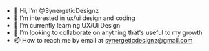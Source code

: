 - 👋 Hi, I’m @SynergeticDesignz
- 👀 I’m interested in ux/ui design and coding
- 🌱 I’m currently learning UX/UI Design
- 💞️ I’m looking to collaborate on anything that's useful to my growth
- 📫 How to reach me by email at synergeticdesignz@gmail.com

<!---
SynergeticDesignz/SynergeticDesignz is a ✨ special ✨ repository because its `README.md` (this file) appears on your GitHub profile.
You can click the Preview link to take a look at your changes.
--->
